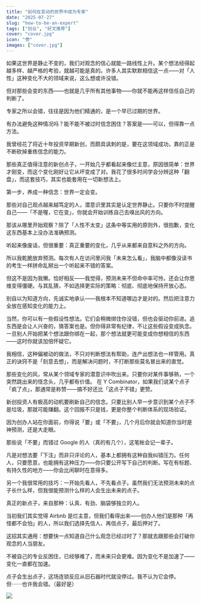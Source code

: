 ```yaml
---
title: "如何在变动的世界中成为专家"
date: "2025-07-27"
slug: "how-to-be-an-expert"
tags: ["创业", "好文推荐"]
cover: "cover.jpg"
icon: "😎"
images: ["cover.jpg"]
---
```

如果这世界是静止不变的，我们对观念的信心就能一路线性上升。某个想法经得起越多样、越严格的考验，就越可能是真的。许多人其实默默相信这一点——对「人性」这种变化不大的领域来说，这么想或许没错。



但对那些会变的东西——也就是几乎所有其他事物——你就不能再这样信任自己的判断了。



专家之所以会错，往往是因为他们精通的，是一个早已过期的世界。



有办法避免这种情况吗？能不能不被过时信念困住？答案是——可以，但得靠一点方法。



我曾经花了将近十年投资早期新创，而颇具讽刺的是，要在这领域成功，靠的正是不断砍掉重练信念的能力。



那些真正值得注意的新创点子，一开始几乎都看起来像烂主意，原因很简单：世界才刚变，而这个变化刚好让它从坏变成了对。我花了很多时间学会分辨这种「翻盘」，而这套技巧，其实也能套用在一切新想法上。



第一步，养成一种信念：世界一定会变。



那些对自己观点越来越笃定的人，潜意识里其实是认定世界静止。只要你不时提醒自己——「不是喔，它在变」，你就会开始训练自己去嗅出风的方向。



那该从哪里开始观察？除了「人性不太变」这条中等实用的原则外，很抱歉，变化这东西基本上没办法准确预测。



听起来像废话，但很重要：真正重要的变化，几乎从来都来自意料之外的方向。



所以我乾脆放弃预测。每次有人在访问里问我「未来怎么看」，我脑中都像没读书的考生一样拼命乱掰出一个听起来不错的答案。



但这不是因为我懒。恰好相反——我觉得，预测未来不但命中率可怜，还会让你思维变得僵硬。与其乱猜，不如选择更实际的策略：彻底、彻底地保持开放心态。



别自以为知道方向，先诚实地承认——我根本不知道哪边才是对的。然后把注意力全放在感知变化的能力上。



当然，你可以有一些假设性想法。它们会稍微绑住你没错，但也会驱动你前进。追东西是会让人兴奋的，猜答案也是。但你得非常有纪律，不让这些假设变成执念。
一旦别人开始把某个想法跟你绑在一起，那个想法就更可能变成你想相信的东西——这时你就该加倍怀疑它。



我相信，这种偏被动的做法，不只对判断想法有帮助，连产出想法也一样管用。真正的诀窍不是「刻意去想」，而是解决问题时，不打断那些莫名冒出来的直觉。



那些变化的风，常从某个领域专家的潜意识中吹出来。只要你对某件事够熟，一个突然跳出来的怪念头，几乎都有价值。
在 Y Combinator，如果我们说某个点子「疯了点」，那通常是称赞——搞不好还比「这点子不错」更赞。



新创投资人有极高的动机要刷新自己的信念。只要比别人早一步意识到某个点子不是垃圾，那就可能赚翻。这个回报不只是钱，更是你整个判断体系的现场验证。



因为创办人站在你面前，你得说「要」或「不要」，几个月后你就会知道你当时是神预测，还是大走眼。



那些说「不要」而错过 Google 的人（真的有几个），这笔帐会记一辈子。



凡是对想法要「下注」而非只评论的人，基本上都拥有这种自我纠错压力。任何人，只要愿意，也能拥有这种压力——你只要公开写下自己的判断。写在有标题、有持久性的地方——你会比闲聊时在意得多。



另一个我很常用的技巧：一开始先看人，不先看点子。虽然我们无法预测未来的点子长什么样，但我很能预测什么样的人会生出未来的点子。



真正的新点子，来自那种：认真、有劲、脑袋够独立的人。



当初我们其实觉得 Airbnb 是烂主意，但我们看得出来——创办人他们是那种「再怪都不会怕」的人，所以我们选择先信人、再信点子，最后押对了。



这招其实通用：想要快一点知道自己什么观念已经过时了？那就去跟那些会打破你观念的人当朋友。



不被自己的专业反困住，已经够难了，而未来只会更难。因为变化不是加速了——变化一直都在加速。



点子会生出点子，这场连锁反应从旧石器时代就没停过。我不认为它会停。
但⋯⋯也许我会错。（最好是）




![](https://prod-files-secure.s3.us-west-2.amazonaws.com/112d0858-5090-4d34-a606-b75eb8d65fd2/46476355-9cf3-4e99-9b7a-3531bc426380/1000202064.png?X-Amz-Algorithm=AWS4-HMAC-SHA256&X-Amz-Content-Sha256=UNSIGNED-PAYLOAD&X-Amz-Credential=ASIAZI2LB466QPKRNAGD%2F20250806%2Fus-west-2%2Fs3%2Faws4_request&X-Amz-Date=20250806T053027Z&X-Amz-Expires=3600&X-Amz-Security-Token=IQoJb3JpZ2luX2VjEDQaCXVzLXdlc3QtMiJIMEYCIQC5fRR7UcYHyiGtlLSECsDAyBs5glIQjGiq61VYOCwt1AIhAMY3zmySULPt8uJHrWGipczp0jKL9SY9Tfp%2FrXYsBQPHKv8DCG0QABoMNjM3NDIzMTgzODA1Igz1NhWZ5FdKsY9joMYq3AMdbT8WAXojvDhlf5%2BC3U1uLFIMEun0HX2hwC2bXWDOEaZBtUs5JKbTdbecq8mD%2Fs%2FwyKnjUklBlx%2Fe8Y9Vu3PT8nIz2N1ilCGHyn9DUl39EcA2Vm56PD6Hz5Yp8amSEgG%2Bmjw6weBrkXXrSOkHvkNf0vItrJpgusCJxbpxqffxWS%2Bij6PMEdmgwgYJlHV%2BErVM5wsGyyVpHE3D%2FBmzH18BgAYaQDExkvfJESMUWyJLhdiQdAapXPtdHGLGMTmtuRq4ySQqajH0D9cE5OWvbrxkMoe1i9HR12rUnP8%2B7igJEYFPt5vHTTYUmEKV%2Ba6aKJfbMThqBdbtCuBTfRkKxIBTZIQpnzcEM%2FoOlCIxdzFW4TX9Mn5%2BDVvRlNR%2FNGffO382FH3jf561d%2FNPaOTktedfhieFvpT25dXv08lKkYkaPYOfp67SDU4DG2PGkL6JA%2BkNdA9MWdM5jVQvKPdj6%2BJTrYoIDdW2qrK6lFdLyHRN%2B08CcAX1szLn2%2FITb7JkjT8vjZfUwjCaGr7uNeZ3k5CBKAisHuPmK%2BFzNMWv7ytY%2BXN5bbyY7xn9mTEbGBilPZyuOloeqSwFd%2F0apGA8bWjWCHfKx%2Bn7K5uG8Euda3oX6%2B7DuA9wRk14SR5YSDDxrMvEBjqkAVtDSnl0vpfA8TNNPb74x55D%2Fxtgdb01N6QcnWZSkun%2FcAuE9bDFGhDBTTwneN9%2Fzypb5FklvjDtgflF4ZNv4H1IW73Y2dStHfWpNkDc8OXQiyfED186kfBSdoAGfCuTz%2BtEK4M5gM94A52xyF9VQ6GgpDBwORckP1OJNv72Bn%2FoDILaBu6G3kkJW%2FqYG9xvaAnl1%2Bfg5QwnLRW%2FYHjY7ycsjU6v&X-Amz-Signature=4ab480209a6144876f5e0cfe416bbe45b29d08e780b93bf112966e031a572753&X-Amz-SignedHeaders=host&x-amz-checksum-mode=ENABLED&x-id=GetObject)


